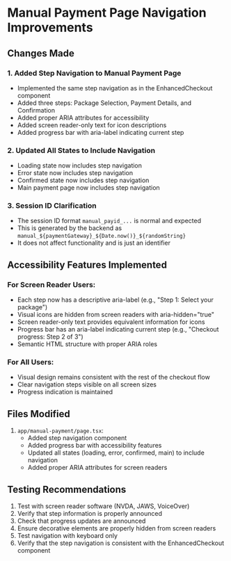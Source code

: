 # Manual Payment Page Navigation Improvements

## Changes Made

### 1. Added Step Navigation to Manual Payment Page
- Implemented the same step navigation as in the EnhancedCheckout component
- Added three steps: Package Selection, Payment Details, and Confirmation
- Added proper ARIA attributes for accessibility
- Added screen reader-only text for icon descriptions
- Added progress bar with aria-label indicating current step

### 2. Updated All States to Include Navigation
- Loading state now includes step navigation
- Error state now includes step navigation
- Confirmed state now includes step navigation
- Main payment page now includes step navigation

### 3. Session ID Clarification
- The session ID format `manual_payid_...` is normal and expected
- This is generated by the backend as `manual_${paymentGateway}_${Date.now()}_${randomString}`
- It does not affect functionality and is just an identifier

## Accessibility Features Implemented

### For Screen Reader Users:
- Each step now has a descriptive aria-label (e.g., "Step 1: Select your package")
- Visual icons are hidden from screen readers with aria-hidden="true"
- Screen reader-only text provides equivalent information for icons
- Progress bar has an aria-label indicating current step (e.g., "Checkout progress: Step 2 of 3")
- Semantic HTML structure with proper ARIA roles

### For All Users:
- Visual design remains consistent with the rest of the checkout flow
- Clear navigation steps visible on all screen sizes
- Progress indication is maintained

## Files Modified

1. `app/manual-payment/page.tsx`:
   - Added step navigation component
   - Added progress bar with accessibility features
   - Updated all states (loading, error, confirmed, main) to include navigation
   - Added proper ARIA attributes for screen readers

## Testing Recommendations

1. Test with screen reader software (NVDA, JAWS, VoiceOver)
2. Verify that step information is properly announced
3. Check that progress updates are announced
4. Ensure decorative elements are properly hidden from screen readers
5. Test navigation with keyboard only
6. Verify that the step navigation is consistent with the EnhancedCheckout component